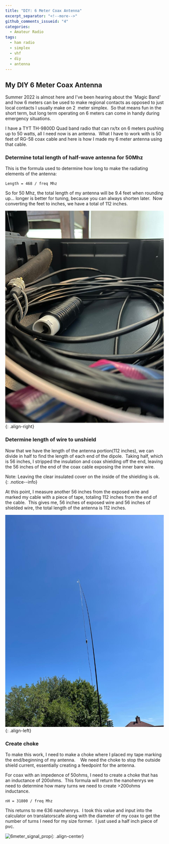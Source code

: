 ```yaml
---
title: "DIY: 6 Meter Coax Antenna"
excerpt_separator: "<!--more-->"
github_comments_issueid: "4"
categories:
  - Amateur Radio
tags:
  - ham radio
  - simplex
  - vhf
  - diy
  - antenna
---
```


## My DIY 6 Meter Coax Antenna

Summer 2022 is almost here and I've been hearing about the 'Magic Band' and how 6 meters can be used to make regional contacts as opposed to just local contacts I usually make on 2  meter simplex.  So that means fun in the short term, but long term operating on 6 meters can come in handy during emergency situations.  

I have a TYT TH-9800D Quad band radio that can rx/tx on 6 meters pushing up to 50 watts, all I need now is an antenna.  What I have to work with is 50 feet of RG-58 coax cable and here is how I made my 6 meter antenna using that cable.

<!--more-->

### Determine total length of half-wave antenna for 50Mhz
This is the formula used to determine how long to make the radiating elements of the antenna: 

```
Length = 468 / freq Mhz 
```

So for 50 Mhz, the total length of my antenna will be 9.4 feet when rounding up... longer is better for tuning, because you can always shorten later.  Now converting the feet to inches, we have a total of 112 inches. 

![6meter-coax-wrapped](/images/6meter-coax-wrapped.jpg){: .align-right}

### Determine length of wire to unshield

Now that we have the length of the antenna portion(112 inches), we can divide in half to find the length of each end of the dipole.  Taking half, which is 56 inches, I stripped the insulation and coax shielding off the end, leaving the 56 inches of the end of the coax cable exposing the inner bare wire.  

Note: Leaving the clear insulated cover on the inside of the shielding is ok.
{: .notice--info}

At this point, I measure another 56 inches from the exposed wire and marked my cable with a piece of tape, totaling 112 inches from the end of the cable.  This gives me, 56 inches of exposed wire and 56 inches of shielded wire, the total length of the antenna is 112 inches. 

![6meter-coax-mast](/images/6meter-coax-mast.jpg){: .align-left}

### Create choke

To make this work, I need to make a choke where I placed my tape marking the end/beginning of my antenna.    We need the choke to stop the outside shield current, essentially creating a feedpoint for the antenna. 

For coax with an impedence of 50ohms, I need to create a choke that has an inductance of 200ohms.  This formula will return the nanohenrys we need to determine how many turns we need to create >200ohms inductance.

```
nH = 31800 / freq Mhz
```

This returns to me 636 nanohenrys.  I took this value and input into the calculator on translatorscafe along with the diameter of my coax to get the number of turns I need for my size former.  I just used a half inch piece of pvc.

![6meter_signal_prop](/images/6meter_signal_prop.png){: .align-center}
